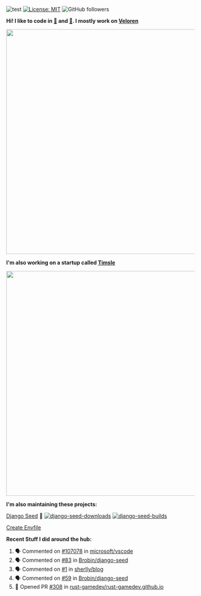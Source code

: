 ![test](https://hits.seeyoufarm.com/api/count/incr/badge.svg?url=https://github.com/AngelOnFira)
[![License: MIT](https://img.shields.io/badge/License-MIT-yellow.svg)](https://opensource.org/licenses/MIT)
![GitHub followers](https://img.shields.io/github/followers/angelonfira?style=social)

**Hi! I like to code in [:crab:](https://www.rust-lang.org/) and [:snake:](https://www.python.org/). I mostly work on [Veloren](https://veloren.net)**

<p align="center">
  <img width="600" src="https://media.discordapp.net/attachments/444005079410802699/730566298073038949/rsz_5f0656b6aa176.png">
</p>

**I'm also working on a startup called [Timsle](https://timsle.com)**

<p align="center">
  <img width="600" src="https://media.discordapp.net/attachments/444005079410802699/730566842674053130/rsz_5f0657242abb4.png">
</p>

**I'm also maintaining these projects:**

[Django Seed](https://github.com/Brobin/django-seed)
:seedling:
[![django-seed-downloads](https://pepy.tech/badge/django-seed)](https://pepy.tech/project/django-seed)
[![django-seed-builds](https://github.com/Brobin/django-seed/workflows/Test/badge.svg)](https://github.com/Brobin/django-seed)

[Create Envfile](https://github.com/SpicyPizza/create-envfile)

**Recent Stuff I did around the hub:**

<!--START_SECTION:activity-->
1. 🗣 Commented on [#107078](https://github.com/microsoft/vscode/issues/107078) in [microsoft/vscode](https://github.com/microsoft/vscode)
2. 🗣 Commented on [#83](https://github.com/Brobin/django-seed/issues/83) in [Brobin/django-seed](https://github.com/Brobin/django-seed)
3. 🗣 Commented on [#1](https://github.com/sherlly/blog/issues/1) in [sherlly/blog](https://github.com/sherlly/blog)
4. 🗣 Commented on [#59](https://github.com/Brobin/django-seed/issues/59) in [Brobin/django-seed](https://github.com/Brobin/django-seed)
5. 💪 Opened PR [#308](https://github.com/rust-gamedev/rust-gamedev.github.io/pull/308) in [rust-gamedev/rust-gamedev.github.io](https://github.com/rust-gamedev/rust-gamedev.github.io)
<!--END_SECTION:activity-->

